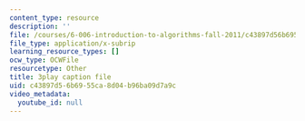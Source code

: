 ```yaml
---
content_type: resource
description: ''
file: /courses/6-006-introduction-to-algorithms-fall-2011/c43897d56b6955ca8d04b96ba09d7a9c_IFrvgSvZA0I.vtt
file_type: application/x-subrip
learning_resource_types: []
ocw_type: OCWFile
resourcetype: Other
title: 3play caption file
uid: c43897d5-6b69-55ca-8d04-b96ba09d7a9c
video_metadata:
  youtube_id: null
---
```

